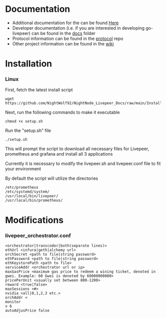 # Documentation

* Additional documentation for the  can be found [Here](https://github.com/NightWolf92/NightNode_Livepeer_Docs/tree/main/Documentation) 
* Developer documentation (i.e. if you are interested in developing go-livepeer) can be found in the [docs](https://github.com/livepeer/go-livepeer/blob/master/doc) folder
* Protocol information can be found in the [protocol](https://github.com/livepeer/protocol) repo
* Other project information can be found in the [wiki](https://github.com/livepeer/wiki/wiki)


# Installation 

### Linux

First, fetch the latest install script 
```
wget https://github.com/NightWolf92/NightNode_Livepeer_Docs/raw/main/Install/setup.sh
```
Next, run the following commands to make it executable

```
chmod +x setup.sh
```

Run the "setup.sh" file

```
./setup.sh
```

This will prompt the script to download all necessary files for Livepeer, prometheus and grafana and install all 3 applications

Currently it is necessary to modify the livepeer.sh and livepeer.conf file to fit your environment

By default the script will utilize the directories
```
/etc/prometheus
/etc/systemd/system/
/usr/local/bin/livepeer/
/usr/local/bin/prometheus/
```

# Modifications

### livepeer_orchestrator.conf

```
<orchestrator|transcoder|both(separate lines)>
ethUrl <infura|geth|alchemy url>
orchSecret <path to file|string password>
ethPassword <path to file|string password>
ethKeystorePath <path to file>
serviceAddr <orchestrator url or ip>
maxGasPrice <maximum gas price to redeem a wining ticket, denoted in gwei. Example: 60 Gwei is denoted by 60000000000>
pricePerUnit <usually set between 800-1200>
reward <true|false>
maxSessions <#>
nvidia <all|0,1,2,3 etc.>
orchAddr <
monitor 
v 6
autoAdjusPrice false
